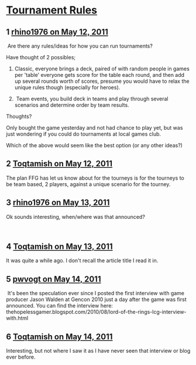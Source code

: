# [Tournament Rules](https://community.fantasyflightgames.com/topic/46711-tournament-rules/)

## 1 [rhino1976 on May 12, 2011](https://community.fantasyflightgames.com/topic/46711-tournament-rules/?do=findComment&comment=467560)

 Are there any rules/ideas for how you can run tournaments?

Have thought of 2 possibles;

1. Classic, everyone brings a deck, paired of with random people in games per 'table' everyone gets score for the table each round, and then add up several rounds worth of scores, presume you would have to relax the unique rules though (especially for heroes).

2.  Team events, you build deck in teams and play through several scenarios and determine order by team results.

Thoughts?

Only bought the game yesterday and not had chance to play yet, but was just wondering if you could do tournaments at local games club.

Which of the above would seem like the best option (or any other ideas?)

## 2 [Toqtamish on May 12, 2011](https://community.fantasyflightgames.com/topic/46711-tournament-rules/?do=findComment&comment=467583)

The plan FFG has let us know about for the tourneys is for the tourneys to be team based, 2 players, against a unique scenario for the tourney.

## 3 [rhino1976 on May 13, 2011](https://community.fantasyflightgames.com/topic/46711-tournament-rules/?do=findComment&comment=467839)

Ok sounds interesting, when/where was that announced?

 

## 4 [Toqtamish on May 13, 2011](https://community.fantasyflightgames.com/topic/46711-tournament-rules/?do=findComment&comment=467900)

It was quite a while ago. I don't recall the article title I read it in.

## 5 [pwvogt on May 14, 2011](https://community.fantasyflightgames.com/topic/46711-tournament-rules/?do=findComment&comment=468226)

 It's been the speculation ever since I posted the first interview with game producer Jason Walden at Gencon 2010 just a day after the game was first announced. You can find the interview here: thehopelessgamer.blogspot.com/2010/08/lord-of-the-rings-lcg-interview-with.html

## 6 [Toqtamish on May 14, 2011](https://community.fantasyflightgames.com/topic/46711-tournament-rules/?do=findComment&comment=468302)

Interesting, but not where I saw it as I have never seen that interview or blog ever before.

